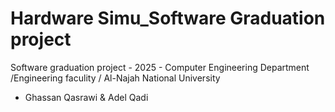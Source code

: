 # Hardware Simu_Software Graduation project
Software graduation project - 2025 - Computer Engineering Department /Engineering faculity / Al-Najah National University
- Ghassan Qasrawi & Adel Qadi
